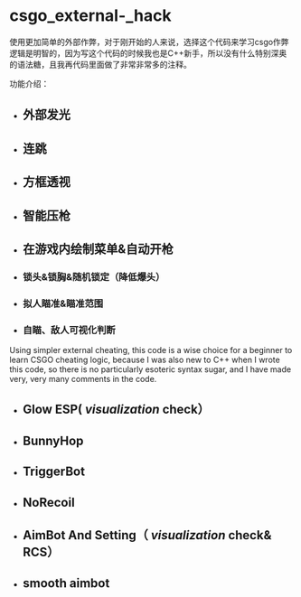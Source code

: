 # csgo_external-_hack

使用更加简单的外部作弊，对于刚开始的人来说，选择这个代码来学习csgo作弊逻辑是明智的，因为写这个代码的时候我也是C++新手，所以没有什么特别深奥的语法糖，且我再代码里面做了非常非常多的注释。

功能介绍：

- ## 外部发光

- ## 连跳

- ## 方框透视

- ## 智能压枪

- ## 在游戏内绘制菜单&自动开枪

- ### 锁头&锁胸&随机锁定（降低爆头）

- ### 拟人瞄准&瞄准范围

- ### 自瞄、敌人可视化判断


Using simpler external cheating, this code is a wise choice for a beginner to learn CSGO cheating logic, because I was also new to C++ when I wrote this code, so there is no particularly esoteric syntax sugar, and I have made very, very many comments in the code.

- ## Glow ESP( *visualization*  check）

- ## BunnyHop

- ## TriggerBot

- ## NoRecoil

- ## AimBot And Setting（ *visualization*  check& RCS）

- ## smooth aimbot

